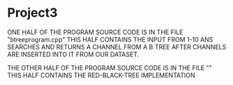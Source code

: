 # Project3
ONE HALF OF THE PROGRAM SOURCE CODE IS IN THE FILE "btreeprogram.cpp"
THIS HALF CONTAINS THE INPUT FROM 1-10 ANS SEARCHES AND RETURNS A CHANNEL FROM A B TREE AFTER CHANNELS ARE INSERTED INTO IT FROM OUR DATASET.

THE OTHER HALF OF THE PROGRAM SOURCE CODE IS IN THE FILE ""
THIS HALF CONTAINS THE RED-BLACK-TREE IMPLEMENTATION
